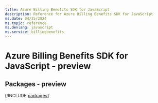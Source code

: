 ```yaml
---
title: Azure Billing Benefits SDK for JavaScript
description: Reference for Azure Billing Benefits SDK for JavaScript
ms.date: 04/25/2024
ms.topic: reference
ms.devlang: javascript
ms.service: billingbenefits
---
```

# Azure Billing Benefits SDK for JavaScript - preview
## Packages - preview
[!INCLUDE [packages](billing-benefits-index.md)]